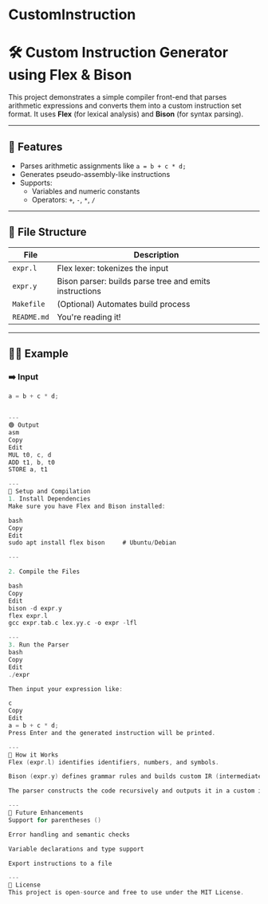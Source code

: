 # CustomInstruction
# 🛠️ Custom Instruction Generator using Flex & Bison

This project demonstrates a simple compiler front-end that parses arithmetic expressions and converts them into a custom instruction set format. It uses **Flex** (for lexical analysis) and **Bison** (for syntax parsing).

---

## 📌 Features

- Parses arithmetic assignments like `a = b + c * d;`
- Generates pseudo-assembly-like instructions
- Supports:
  - Variables and numeric constants
  - Operators: `+`, `-`, `*`, `/`

---

## 📁 File Structure

| File        | Description                                 |
|-------------|---------------------------------------------|
| `expr.l`    | Flex lexer: tokenizes the input             |
| `expr.y`    | Bison parser: builds parse tree and emits instructions |
| `Makefile`  | (Optional) Automates build process          |
| `README.md` | You're reading it!                          |

---

## 🧑‍💻 Example

### ➡️ Input
```c
a = b + c * d;


---
🟢 Output
asm
Copy
Edit
MUL t0, c, d
ADD t1, b, t0
STORE a, t1

---
🔧 Setup and Compilation
1. Install Dependencies
Make sure you have Flex and Bison installed:

bash
Copy
Edit
sudo apt install flex bison     # Ubuntu/Debian

---

2. Compile the Files

bash
Copy
Edit
bison -d expr.y
flex expr.l
gcc expr.tab.c lex.yy.c -o expr -lfl

---
3. Run the Parser
bash
Copy
Edit
./expr

Then input your expression like:

c
Copy
Edit
a = b + c * d;
Press Enter and the generated instruction will be printed.

---
🧠 How it Works
Flex (expr.l) identifies identifiers, numbers, and symbols.

Bison (expr.y) defines grammar rules and builds custom IR (intermediate representation) using temporary registers.

The parser constructs the code recursively and outputs it in a custom instruction format.

---
🚀 Future Enhancements
Support for parentheses ()

Error handling and semantic checks

Variable declarations and type support

Export instructions to a file

---
📜 License
This project is open-source and free to use under the MIT License.
